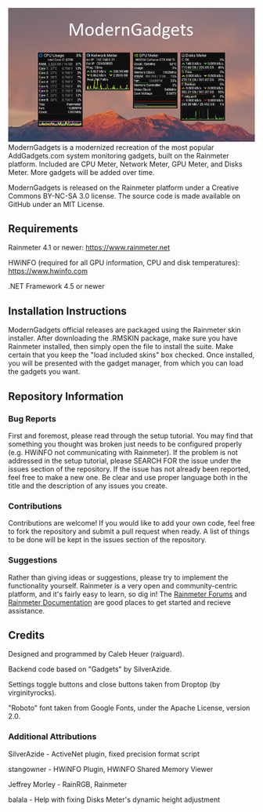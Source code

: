 ![](docs/preview.png)
ModernGadgets is a modernized recreation of the most popular AddGadgets.com system monitoring gadgets, built on the Rainmeter platform. Included are CPU Meter, Network Meter, GPU Meter, and Disks Meter. More gadgets will be added over time.

ModernGadgets is released on the Rainmeter platform under a Creative Commons BY-NC-SA 3.0 license. The source code is made available on GitHub under an MIT License.

## Requirements
Rainmeter 4.1 or newer: https://www.rainmeter.net

HWiNFO (required for all GPU information, CPU and disk temperatures): https://www.hwinfo.com

.NET Framework 4.5 or newer

## Installation Instructions
ModernGadgets official releases are packaged using the Rainmeter skin installer. After downloading the .RMSKIN package, make sure you have Rainmeter installed, then simply open the file to install the suite. Make certain that you keep the "load included skins" box checked. Once installed, you will be presented with the gadget manager, from which you can load the gadgets you want.

## Repository Information
### Bug Reports
First and foremost, please read through the setup tutorial. You may find that something you thought was broken just needs to be configured properly (e.g. HWiNFO not communicating with Rainmeter). If the problem is not addressed in the setup tutorial, please SEARCH FOR the issue under the issues section of the repository. If the issue has not already been reported, feel free to make a new one. Be clear and use proper language both in the title and the description of any issues you create.

### Contributions
Contributions are welcome! If you would like to add your own code, feel free to fork the repository and submit a pull request when ready. A list of things to be done will be kept in the issues section of the repository.

### Suggestions
Rather than giving ideas or suggestions, please try to implement the functionality yourself. Rainmeter is a very open and community-centric platform, and it's fairly easy to learn, so dig in! The [Rainmeter Forums](https://forum.rainmeter.net) and [Rainmeter Documentation](https://docs.rainmeter.net) are good places to get started and recieve assistance.

## Credits
Designed and programmed by Caleb Heuer (raiguard).

Backend code based on "Gadgets" by SilverAzide.

Settings toggle buttons and close buttons taken from Droptop (by virginityrocks).

"Roboto" font taken from Google Fonts, under the Apache License, version 2.0.

### Additional Attributions

SilverAzide - ActiveNet plugin, fixed precision format script

stangowner - HWiNFO Plugin, HWiNFO Shared Memory Viewer

Jeffrey Morley - RainRGB, Rainmeter

balala - Help with fixing Disks Meter's dynamic height adjustment
